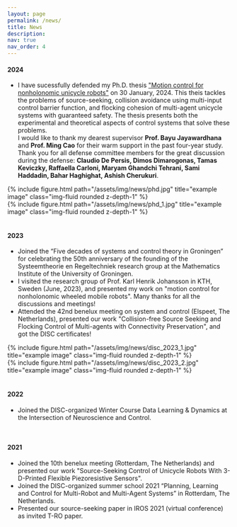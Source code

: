 ```yaml
---
layout: page
permalink: /news/
title: News
description: 
nav: true
nav_order: 4
---
```

#### 2024
- I have sucessfully defended my Ph.D. thesis ["Motion control for nonholonomic unicycle robots"](https://research.rug.nl/en/publications/motion-control-for-nonholonomic-unicycle-robots)
 on 30 January, 2024. This theis tackles the problems of source-seeking, collision avoidance using multi-input control barrier function, and flocking cohesion of multi-agent unicycle systems with guaranteed safety. The thesis presents both the experimental and theoretical aspects of control systems that solve these problems.  
I would like to thank my dearest supervisor **Prof. Bayu Jayawardhana** and **Prof. Ming Cao** for their warm support in the past four-year study. Thank you for all defense committee members for the great discussion during the defense: **Claudio De Persis, Dimos Dimarogonas, Tamas Keviczky, Raffaella Carloni, Maryam Ghandchi Tehrani, Sami Haddadin, Bahar Haghighat, Ashish Cherukuri**.

 <div class="row">
    <div class="col-sm mt-3 mt-md-0">
        {% include figure.html path="/assets/img/news/phd.jpg" title="example image" class="img-fluid rounded z-depth-1" %}
    </div>
    <div class="col-sm mt-3 mt-md-0">
        {% include figure.html path="/assets/img/news/phd_1.jpg" title="example image" class="img-fluid rounded z-depth-1" %}
    </div>
</div>

<br>


#### 2023 
- Joined the “Five decades of systems and control theory in Groningen” for celebrating the 50th anniversary of the founding of the Systeemtheorie en Regeltechniek research group at the Mathematics Institute of the University of Groningen. 
- I visited the research group of Prof. Karl Henrik Johansson in KTH, Sweden (June, 2023), and presented my work on "motion control for nonholonomic wheeled mobile robots". Many thanks for all the discussions and meetings! 
- Attended the 42nd benelux meeting on system and control (Elspeet, The Netherlands), presented our work "Collision-free Source Seeking and Flocking Control of Multi-agents with Connectivity Preservation", and got the DISC certificates! 


<div class="row">
    <div class="col-sm mt-3 mt-md-0">
        {% include figure.html path="/assets/img/news/disc_2023_1.jpg" title="example image" class="img-fluid rounded z-depth-1" %}
    </div>
    <div class="col-sm mt-3 mt-md-0">
        {% include figure.html path="/assets/img/news/disc_2023_2.jpg" title="example image" class="img-fluid rounded z-depth-1" %}
    </div>
</div>

<br>


#### 2022
- Joined the DISC-organized Winter Course Data Learning & Dynamics at the Intersection of Neuroscience and Control.

<br>


#### 2021
- Joined the 10th benelux meeting (Rotterdam, The Netherlands) and presented our work "Source-Seeking Control of Unicycle Robots With 3-D-Printed Flexible Piezoresistive Sensors".
- Joined the DISC-organized summer school 2021 “Planning, Learning and Control for Multi-Robot and Multi-Agent Systems” in Rotterdam, The Netherlands.
- Presented our source-seeking paper in IROS 2021 (virtual conference) as invited T-RO paper.


